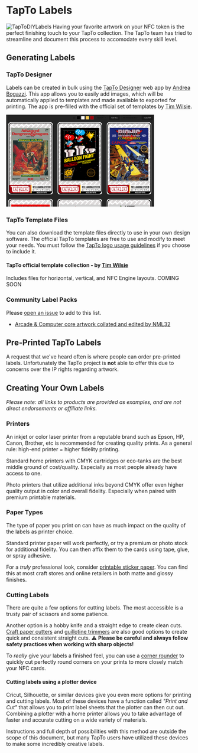 # TapTo Labels
![TapToDIYLabels](https://github.com/wizzomafizzo/tapto/assets/617551/890ebc27-0470-4224-8415-0163c91cbf62)
Having your favorite artwork on your NFC token is the perfect finishing touch to your TapTo collection. The TapTo team has tried to streamline and document this process to accomodate every skill level.

## Generating Labels

### TapTo Designer
Labels can be created in bulk using the [TapTo Designer](https://tapto-designer.netlify.app/) web app by [Andrea Bogazzi](https://github.com/asturur). This app allows you to easily add images, which will be automatically applied to templates and made available to exported for printing. The app is pre-filled with the official set of templates by [Tim Wilsie](https://twitter.com/timwilsie).

<img src="../assets/images/software/taptodesigner.png" width=400 />

### TapTo Template Files
You can also download the template files directly to use in your own design software. The official TapTo templates are free to use and modify to meet your needs. You must follow the [TapTo logo usage guidelines](https://github.com/wizzomafizzo/tapto#license) if you choose to include it.

#### TapTo official template collection - by [Tim Wilsie](https://twitter.com/timwilsie)
Includes files for horizontal, vertical, and NFC Engine layouts.
COMING SOON

### Community Label Packs

Please [open an issue](https://github.com/wizzomafizzo/mrext/issues/new) to add to this list.

- [Arcade & Computer core artwork collated and edited by NML32](https://mega.nz/folder/vH5WGSJI#UANuzi-5uG9XBqddPeApmw)

## Pre-Printed TapTo Labels
A request that we've heard often is where people can order pre-printed labels. Unfortunately the TapTo project is **not** able to offer this due to concerns over the IP rights regarding artwork.

## Creating Your Own Labels

*Please note: all links to products are provided as examples, and are not direct endorsements or affiliate links.*

### Printers
An inkjet or color laser printer from a reputable brand such as Epson, HP, Canon, Brother, etc is recommended for creating quality prints. As a general rule: high-end printer = higher fidelity printing.

Standard home printers with CMYK cartridges or eco-tanks are the best middle ground of cost/quality. Especially as most people already have access to one.

Photo printers that utilize additional inks beyond CMYK offer even higher quality output in color and overall fidelity. Especially when paired with premium printable materials.

### Paper Types
The type of paper you print on can have as much impact on the quality of the labels as printer choice.

Standard printer paper will work perfectly, or try a premium or photo stock for additional fidelity. You can then affix them to the cards using tape, glue, or spray adhesive.

For a *truly* professional look, consider [printable sticker paper](https://www.amazon.com/HTVRONT-Printable-Vinyl-Sticker-Paper/dp/B09YCFRT37). You can find this at most craft stores and online retailers in both matte and glossy finishes.

### Cutting Labels
There are quite a few options for cutting labels. The most accessible is a trusty pair of scissors and some patience.

Another option is a hobby knife and a straight edge to create clean cuts. [Craft paper cutters](https://www.amazon.com/Fiskars-152490-1004-SureCut-Deluxe-Trimmer/dp/B0038F1A0S) and [guillotine trimmers](https://www.amazon.com/Swingline-Trimmer-Guillotine-Capacity-ClassicCut/dp/B016LDV41S) are also good options to create quick and consistent straight cuts.
⚠️ **Please be careful and always follow safety practices when working with sharp objects!**

To *really* give your labels a finished feel, you can use a [corner rounder](https://www.amazon.com/%EF%BC%8CEnvelope-Puncher%EF%BC%8C-Laminate-Projects-Scrapbooking/dp/B08VHGLBPT) to quickly cut perfectly round corners on your prints to more closely match your NFC cards.

#### Cutting labels using a plotter device
Cricut, Silhouette, or similar devices give you even more options for printing and cutting labels. Most of these devices have a function called *"Print and Cut"* that allows you to print label sheets that the plotter can then cut out. Combining a plotter with a home printer allows you to take advantage of faster and accurate cutting on a wide variety of materials.

Instructions and full depth of possibilities with this method are outside the scope of this document, but many TapTo users have utilized these devices to make some incredibly creative labels.
